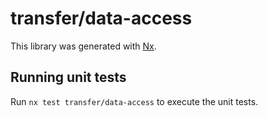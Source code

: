 # transfer/data-access

This library was generated with [Nx](https://nx.dev).

## Running unit tests

Run `nx test transfer/data-access` to execute the unit tests.
